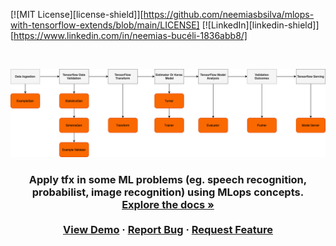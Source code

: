 
[![MIT License][license-shield]][https://github.com/neemiasbsilva/mlops-with-tensorflow-extends/blob/main/LICENSE]
[![LinkedIn][linkedin-shield]][https://www.linkedin.com/in/neemias-bucéli-1836abb8/]

<br />
<p align="center">
  <a href="https://github.com/othneildrew/Best-README-Template">
    <img src="reports/figures/tfx-components.png" alt="Logo" width="%100">
  </a>
  <h3 align="center"A TensorFlow Extended Approach for MLOps</h3>
  <p align="center">
    Apply tfx in some ML problems (eg. speech recognition, probabilist, image recognition) using MLops concepts.
    <br />
    <a href="https://github.com/othneildrew/Best-README-Template"><strong>Explore the docs »</strong></a>
    <br />
    <br />
    <a href="https://github.com/othneildrew/Best-README-Template">View Demo</a>
    ·
    <a href="https://github.com/neemiasbsilva/mlops-with-tensorflow-extends/issues">Report Bug</a>
    ·
    <a href="https://github.com/neemiasbsilva/mlops-with-tensorflow-extends/issues">Request Feature</a>
  </p>
</p>

